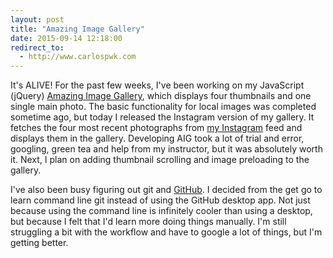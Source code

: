 ```yaml
---
layout: post
title: "Amazing Image Gallery"
date: 2015-09-14 12:18:00
redirect_to:
  - http://www.carlospwk.com
---
```


It's ALIVE! For the past few weeks, I've been working on my JavaScript (jQuery) [Amazing Image Gallery][AIG], which displays four thumbnails and one single main photo. The basic functionality for local images was completed sometime ago, but today I released the Instagram version of my gallery. It fetches the four most recent photographs from [my Instagram][instagram_carlospwk] feed and displays them in the gallery. Developing AIG took a lot of trial and error, googling, green tea and help from my instructor, but it was absolutely worth it. Next, I plan on adding thumbnail scrolling and image preloading to the gallery. 

I've also been busy figuring out git and [GitHub][GitHub_capawaky]. I decided from the get go to learn command line git instead of using the GitHub desktop app. Not just because using the command line is infinitely cooler than using a desktop, but because I felt that I'd learn more doing things manually. I'm still struggling a bit with the workflow and have to google a lot of things, but I'm getting better. 

[AIG]: 	http://www.capawaky.com/amazing_image_gallery/
[GitHub_capawaky]:	http://github.com/capawaky
[instagram_carlospwk]:	http://www.instagram.com/carlospwk

